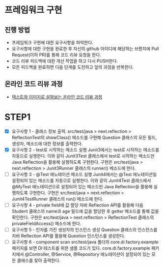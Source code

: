 # 프레임워크 구현
## 진행 방법
* 프레임워크 구현에 대한 요구사항을 파악한다.
* 요구사항에 대한 구현을 완료한 후 자신의 github 아이디에 해당하는 브랜치에 Pull Request(이하 PR)를 통해 코드 리뷰 요청을 한다.
* 코드 리뷰 피드백에 대한 개선 작업을 하고 다시 PUSH한다.
* 모든 피드백을 완료하면 다음 단계를 도전하고 앞의 과정을 반복한다.

## 온라인 코드 리뷰 과정
* [텍스트와 이미지로 살펴보는 온라인 코드 리뷰 과정](https://github.com/next-step/nextstep-docs/tree/master/codereview)

# STEP1
- [X] 요구사항 1 - 클래스 정보 출력. src/test/java > next.reflection > ReflectionTest의 showClass() 메소드를 구현해 Question 클래스의 모든 필드,
  생성자, 메소드에 대한 정보를 출력한다.
- [X] 요구사항 2 - test로 시작하는 메소드 실행 Junit3에서는 test로 시작하는 메소드를 자동으로 실행한다. 이와 같이 Junit3Test 클래스에서 test로 시작하는 메소드만 Java
  Reflection을 활용해 실행하도록 구현한다. 구현은 src/test/java > next.reflection > Junit3Runner 클래스의 runner() 메소드에 한다.
- [ ] 요구사항 3 - @Test 애노테이션 메소드 실행 Junit4에서는 @Test 애노테이션일 설정되어 있는 메소드를 자동으로 실행한다. 이와 같이 Junit4Test 클래스에서 @MyTest 애노테이션으로
  설정되어 있는 메소드만 Java Reflection을 활용해 실행하도록 구현한다. 구현은 src/test/java > next.reflection > Junit4TestRunner 클래스의 run() 메소드에
  한다.
- [ ] 요구사항 4 - private field에 값 할당
  자바 Reflection API를 활용해 다음 Student 클래스의 name과 age 필드에 값을 할당한 후 getter 메소드를 통해 값을 확인한다.
  구현은 src/test/java > next.reflection > ReflectionTest 클래스의 privateFieldAccess() 메소드에 한다.
- [ ] 요구사항 5 - 인자를 가진 생성자의 인스턴스 생성
  Question 클래스의 인스턴스를 자바 Reflection API를 활용해 Question 인스턴스를 생성한다.
- [ ] 요구사항 6 - component scan
  src/test/java 폴더의 core.di.factory.example 패키지를 보면 DI 테스트를 위한 샘플 코드가 있다.
  core.di.factory.example 패키지에서 @Controller, @Service, @Repository 애노테이션이 설정되어 있는 모든 클래스를 찾아 출력한다.
